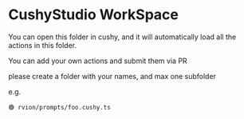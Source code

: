 # CushyStudio WorkSpace

You can open this folder in cushy, and it will automatically load all the actions in this folder.

You can add your own actions and submit them via PR

please create a folder with your names, and max one subfolder

e.g.

```
🟢 rvion/prompts/foo.cushy.ts
```
